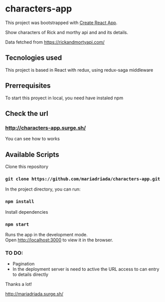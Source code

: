 # characters-app

This project was bootstrapped with [Create React App](https://github.com/facebook/create-react-app).

Show characters of Rick and morthy api and 
and its details.

Data fetched from https://rickandmortyapi.com/

## Tecnologies used

This project is based in React with redux, using redux-saga middleware

## Prerrequisites
To start this proyect in local, you need have instaled npm

## Check the url

### http://characters-app.surge.sh/

You can see how to works

## Available Scripts

Clone this repository

### `git clone https://github.com/mariadriada/characters-app.git`

In the project directory, you can run:

### `npm install`

Install dependencies

### `npm start`

Runs the app in the development mode.<br>
Open [http://localhost:3000](http://localhost:3000) to view it in the browser.

### TO DO:
- Pagination
- In the deployment server is need  to active the URL access to can entry to details directly

Thanks a lot! 

http://mariadriada.surge.sh/